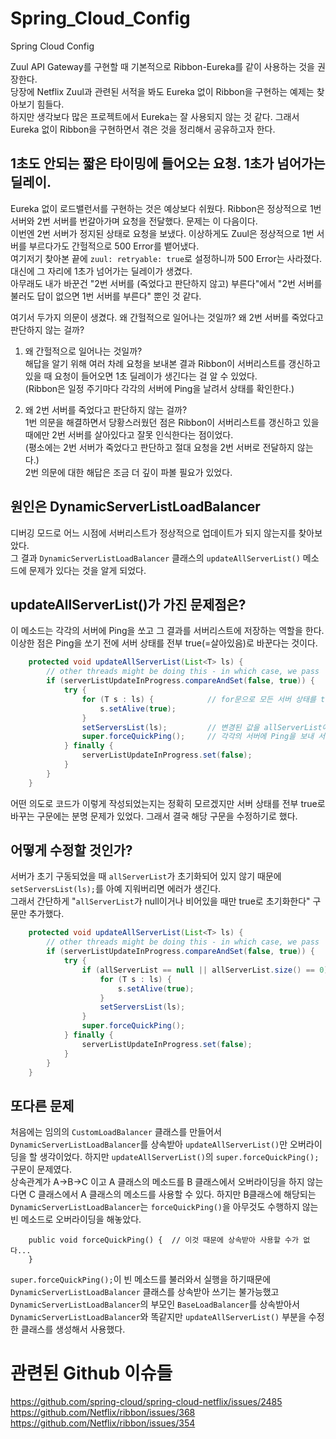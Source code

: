 # Spring_Cloud_Config
Spring Cloud Config

Zuul API Gateway를 구현할 때 기본적으로 Ribbon-Eureka를 같이 사용하는 것을 권장한다.  
당장에 Netflix Zuul과 관련된 서적을 봐도 Eureka 없이 Ribbon을 구현하는 예제는 찾아보기 힘들다.  
하지만 생각보다 많은 프로젝트에서 Eureka는 잘 사용되지 않는 것 같다. 그래서 Eureka 없이 Ribbon을 구현하면서 겪은 것을 정리해서 공유하고자 한다.  

## 1초도 안되는 짧은 타이밍에 들어오는 요청. 1초가 넘어가는 딜레이.  
Eureka 없이 로드밸런서를 구현하는 것은 예상보다 쉬웠다. Ribbon은 정상적으로 1번 서버와 2번 서버를 번갈아가며 요청을 전달했다. 문제는 이 다음이다.  
이번엔 2번 서버가 정지된 상태로 요청을 보냈다. 이상하게도 Zuul은 정상적으로 1번 서버를 부르다가도 간헐적으로 500 Error를 뱉어냈다.  
여기저기 찾아본 끝에 ``zuul: retryable: true``로 설정하니까 500 Error는 사라졌다. 대신에 그 자리에 1초가 넘어가는 딜레이가 생겼다.  
아무래도 내가 바꾼건 "2번 서버를 (죽었다고 판단하지 않고) 부른다"에서 "2번 서버를 불러도 답이 없으면 1번 서버를 부른다" 뿐인 것 같다.  

여기서 두가지 의문이 생겼다. 왜 간헐적으로 일어나는 것일까? 왜 2번 서버를 죽었다고 판단하지 않는 걸까?  

1. 왜 간헐적으로 일어나는 것일까?  
해답을 알기 위해 여러 차례 요청을 보내본 결과 Ribbon이 서버리스트를 갱신하고 있을 때 요청이 들어오면 1초 딜레이가 생긴다는 걸 알 수 있었다.  
(Ribbon은 일정 주기마다 각각의 서버에 Ping을 날려서 상태를 확인한다.)

2. 왜 2번 서버를 죽었다고 판단하지 않는 걸까?  
1번 의문을 해결하면서 당황스러웠던 점은 Ribbon이 서버리스트를 갱신하고 있을 때에만 2번 서버를 살아있다고 잘못 인식한다는 점이었다.  
(평소에는 2번 서버가 죽었다고 판단하고 절대 요청을 2번 서버로 전달하지 않는다.)  
2번 의문에 대한 해답은 조금 더 깊이 파볼 필요가 있었다.

## 원인은 DynamicServerListLoadBalancer  
디버깅 모드로 어느 시점에 서버리스트가 정상적으로 업데이트가 되지 않는지를 찾아보았다.  
그 결과 ``DynamicServerListLoadBalancer`` 클래스의 ``updateAllServerList()`` 메소드에 문제가 있다는 것을 알게 되었다.

## updateAllServerList()가 가진 문제점은?  
이 메소드는 각각의 서버에 Ping을 쏘고 그 결과를 서버리스트에 저장하는 역할을 한다.  
이상한 점은 Ping을 쏘기 전에 서버 상태를 전부 true(=살아있음)로 바꾼다는 것이다.  
```java
    protected void updateAllServerList(List<T> ls) {
        // other threads might be doing this - in which case, we pass
        if (serverListUpdateInProgress.compareAndSet(false, true)) {
            try {
                for (T s : ls) {            // for문으로 모든 서버 상태를 true로 변경
                    s.setAlive(true);
                }
                setServersList(ls);         // 변경된 값을 allServerList에 저장
                super.forceQuickPing();     // 각각의 서버에 Ping을 보내 서버 상태를 체크해서 allServerList를 업데이트
            } finally {
                serverListUpdateInProgress.set(false);
            }
        }
    }
```
어떤 의도로 코드가 이렇게 작성되었는지는 정확히 모르겠지만 서버 상태를 전부 true로 바꾸는 구문에는 분명 문제가 있었다. 그래서 결국 해당 구문을 수정하기로 했다.  

## 어떻게 수정할 것인가?  
서버가 초기 구동되었을 때 ``allServerList``가 초기화되어 있지 않기 때문에 ``setServersList(ls);``를 아예 지워버리면 에러가 생긴다.  
그래서 간단하게 "``allServerList``가 null이거나 비어있을 때만 true로 초기화한다" 구문만 추가했다.  
```java
    protected void updateAllServerList(List<T> ls) {
        // other threads might be doing this - in which case, we pass
        if (serverListUpdateInProgress.compareAndSet(false, true)) {
            try {
                if (allServerList == null || allServerList.size() == 0) {   // 서버가 초기 구동될 때에만 실행되도록 변경
	                for (T s : ls) {
	                    s.setAlive(true);
	                }
                	setServersList(ls);
                }
                super.forceQuickPing();
            } finally {
                serverListUpdateInProgress.set(false);
            }
        }
    }
```

## 또다른 문제
처음에는 임의의 ``CustomLoadBalancer`` 클래스를 만들어서 ``DynamicServerListLoadBalancer``를 상속받아 ``updateAllServerList()``만 오버라이딩을 할 생각이었다. 하지만 ``updateAllServerList()``의 ``super.forceQuickPing();`` 구문이 문제였다.  
상속관계가 A->B->C 이고 A 클래스의 메소드를 B 클래스에서 오버라이딩을 하지 않는다면 C 클래스에서 A 클래스의 메소드를 사용할 수 있다.
하지만 B클래스에 해당되는 ``DynamicServerListLoadBalancer``는 ``forceQuickPing()``을 아무것도 수행하지 않는 빈 메소드로 오버라이딩을 해놓았다.  
```
    public void forceQuickPing() {  // 이것 때문에 상속받아 사용할 수가 없다...
    }
```
``super.forceQuickPing();``이 빈 메소드를 불러와서 실행을 하기때문에 ``DynamicServerListLoadBalancer`` 클래스를 상속받아 쓰기는 불가능했고 ``DynamicServerListLoadBalancer``의 부모인 ``BaseLoadBalancer``를 상속받아서 ``DynamicServerListLoadBalancer``와 똑같지만 ``updateAllServerList()`` 부분을 수정한 클래스를 생성해서 사용했다.

# 관련된 Github 이슈들
https://github.com/spring-cloud/spring-cloud-netflix/issues/2485  
https://github.com/Netflix/ribbon/issues/368  
https://github.com/Netflix/ribbon/issues/354  
